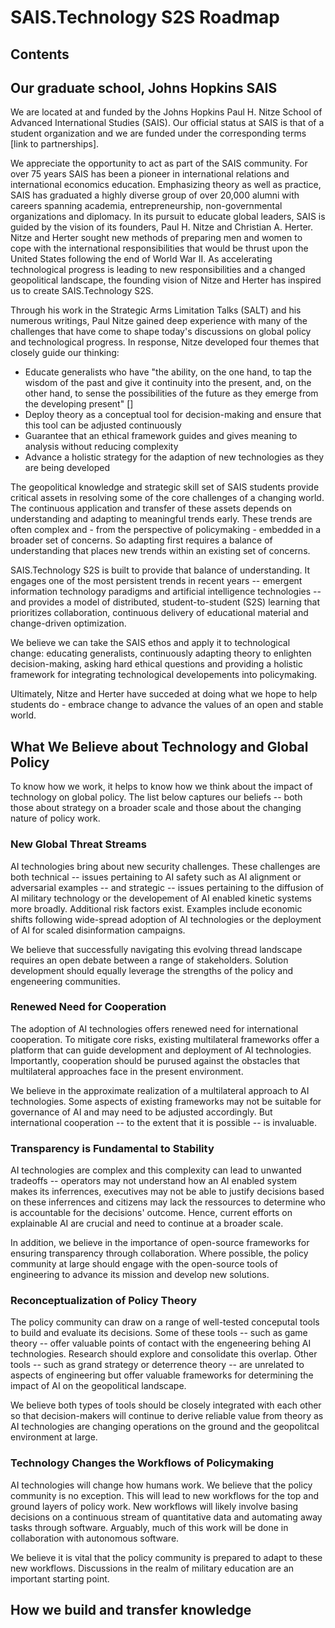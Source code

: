# SAIS.Technology S2S Roadmap

## Contents

## Our graduate school, Johns Hopkins SAIS

We are located at and funded by the Johns Hopkins Paul H. Nitze School of Advanced International Studies (SAIS). Our official status at SAIS is that of a student organization and we are funded under the corresponding terms [link to partnerships].

We appreciate the opportunity to act as part of the SAIS community. For over 75 years SAIS has been a pioneer in international relations and international economics education. Emphasizing theory as well as practice, SAIS has graduated a highly diverse group of over 20,000 alumni with careers spanning academia, entrepreneurship, non-governmental organizations and diplomacy. In its pursuit to educate global leaders, SAIS is guided by the vision of its founders, Paul H. Nitze and Christian A. Herter. Nitze and Herter sought new methods of preparing men and women to cope with the international responsibilities that would be thrust upon the United States following the end of World War II. As accelerating technological progress is leading to new responsibilities and a changed geopolitical landscape, the founding vision of Nitze and Herter has inspired us to create SAIS.Technology S2S.

Through his work in the Strategic Arms Limitation Talks (SALT) and his numerous writings, Paul Nitze gained deep experience with many of the challenges that have come to shape today's discussions on global policy and technological progress. In response, Nitze developed four themes that closely guide our thinking:

* Educate generalists who have "the ability, on the one hand, to tap the wisdom of the past and give it continuity into the present, and, on the other hand, to sense the possibilities of the future as they emerge from the developing present" []
* Deploy theory as a conceptual tool for decision-making and ensure that this tool can be adjusted continuously 
* Guarantee that an ethical framework guides and gives meaning to analysis without reducing complexity
* Advance a holistic strategy for the adaption of new technologies as they are being developed

The geopolitical knowledge and strategic skill set of SAIS students provide critical assets in resolving some of the core challenges of a changing world. The continuous application and transfer of these assets depends on understanding and adapting to meaningful trends early. These trends are often complex and - from the perspective of policymaking - embedded in a broader set of concerns. So adapting first requires a balance of understanding that places new trends within an existing set of concerns.

SAIS.Technology S2S is built to provide that balance of understanding. It engages one of the most persistent trends in recent years -- emergent information technology paradigms and artificial intelligence technologies -- and provides a model of distributed, student-to-student (S2S) learning that prioritizes collaboration, continuous delivery of educational material and change-driven optimization. 

We believe we can take the SAIS ethos and apply it to technological change: educating generalists, continuously adapting theory to enlighten decision-making, asking hard ethical questions and providing a holistic framework for integrating technological developements into policymaking. 

Ultimately, Nitze and Herter have succeded at doing what we hope to help students do - embrace change to advance the values of an open and stable world. 

## What We Believe about Technology and Global Policy

To know how we work, it helps to know how we think about the impact of technology on global policy. The list below captures our beliefs -- both those about strategy on a broader scale and those about the changing nature of policy work. 

### New Global Threat Streams
AI technologies bring about new security challenges. These challenges are both technical -- issues pertaining to AI safety such as AI alignment or adversarial examples -- and strategic -- issues pertaining to the diffusion of AI military technology or the developement of AI enabled kinetic systems more broadly. Additional risk factors exist. Examples include economic shifts following wide-spread adoption of AI technologies or the deployment of AI for scaled disinformation campaigns. 

We believe that successfully navigating this evolving thread landscape requires an open debate between a range of stakeholders. Solution development should equally leverage the strengths of the policy and engeneering communities.

### Renewed Need for Cooperation
The adoption of AI technologies offers renewed need for international cooperation. To mitigate core risks, existing multilateral frameworks offer a platform that can guide development and deployment of AI technologies. Importantly, cooperation should be purused against the obstacles that multilateral approaches face in the present environment. 

We believe in the approximate realization of a multilateral approach to AI technologies. Some aspects of existing frameworks may not be suitable for governance of AI and may need to be adjusted accordingly. But international cooperation -- to the extent that it is possible -- is invaluable. 

### Transparency is Fundamental to Stability
AI technologies are complex and this complexity can lead to unwanted tradeoffs -- operators may not understand how an AI enabled system makes its inferrences, executives may not be able to justify decisions based on these inferrences and citizens may lack the ressources to determine who is accountable for the decisions' outcome. 
Hence, current efforts on explainable AI are crucial and need to continue at a broader scale. 

In addition, we believe in the importance of open-source frameworks for ensuring transparency through collaboration. Where possible, the policy community at large should engage with the open-source tools of engineering to advance its mission and develop new solutions. 

### Reconceptualization of Policy Theory
The policy community can draw on a range of well-tested conceputal tools to build and evaluate its decisions. Some of these tools -- such as game theory -- offer valuable points of contact with the engeneering behing AI technologies. Research should explore and consolidate this overlap. Other tools -- such as grand strategy or deterrence theory -- are unrelated to aspects of engineering but offer valuable frameworks for determining the impact of AI on the geopolitical landscape. 

We believe both types of tools should be closely integrated with each other so that decision-makers will continue to derive reliable value from theory as AI technologies are changing operations on the ground and the geopolitcal environment at large. 

### Technology Changes the Workflows of Policymaking
AI technologies will change how humans work. We believe that the policy community is no exception. This will lead to new workflows for the top and ground layers of policy work. New workflows will likely involve basing decisions on a continuous stream of quantitative data and automating away tasks through software. Arguably, much of this work will be done in collaboration with autonomous software. 

We believe it is vital that the policy community is prepared to adapt to these new workflows. Discussions in the realm of military education are an important starting point. 

## How we build and transfer knowledge



